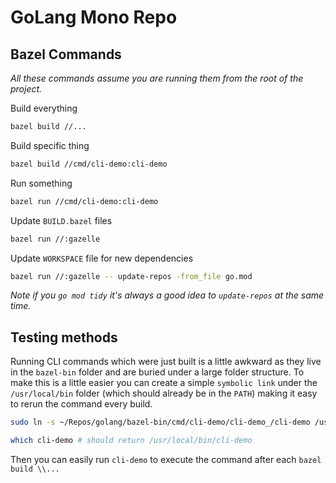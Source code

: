 # GoLang Mono Repo

## Bazel Commands

_All these commands assume you are running them from the root of the project._

Build everything

```bash
bazel build //...
```

Build specific thing

```bash
bazel build //cmd/cli-demo:cli-demo
```

Run something

```bash
bazel run //cmd/cli-demo:cli-demo
```

Update `BUILD.bazel` files

```bash
bazel run //:gazelle
```

Update `WORKSPACE` file for new dependencies

```bash
bazel run //:gazelle -- update-repos -from_file go.mod
```

_Note if you `go mod tidy` it's always a good idea to `update-repos` at the same time._

## Testing methods

Running CLI commands which were just built is a little awkward as they live in the `bazel-bin` folder and are buried under a large folder structure. To make this is a little easier you can create a simple `symbolic link` under the `/usr/local/bin` folder (which should already be in the `PATH`) making it easy to rerun the command every build.

```bash
sudo ln -s ~/Repos/golang/bazel-bin/cmd/cli-demo/cli-demo_/cli-demo /usr/local/bin/cli-demo

which cli-demo # should return /usr/local/bin/cli-demo
```

Then you can easily run `cli-demo` to execute the command after each `bazel build \\...`
